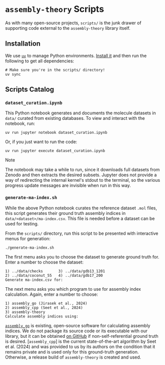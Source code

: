 # `assembly-theory` Scripts

As with many open-source projects, `scripts/` is the junk drawer of supporting code external to the `assembly-theory` library itself.


## Installation

We use [`uv`](https://docs.astral.sh/uv/) to manage Python environments. [Install it](https://docs.astral.sh/uv/getting-started/installation/) and then run the following to get all dependencies:

```shell
# Make sure you're in the scripts/ directory!
uv sync
```


## Scripts Catalog

### `dataset_curation.ipynb`

This Python notebook generates and documents the molecule datasets in `data/` curated from existing databases.
To view and interact with the notebook, run:

```shell
uv run jupyter notebook dataset_curation.ipynb
```

Or, if you just want to run the code:

```shell
uv run jupyter execute dataset_curation.ipynb
```

> [!NOTE]
> The notebook may take a while to run, since it downloads full datasets from Zenodo and then extracts the desired subsets. 
> Jupyter does not provide a way of redirecting the internal kernel's stdout to the terminal, so the various progress update messages are invisible when run in this way.


### `generate-ma-index.sh`

While the above Python notebook curates the reference dataset `.mol` files, this script generates their ground truth assembly indices in `data/<dataset>/ma-index.csv`.
This file is needed before a dataset can be used for testing.

From the `scripts/` directory, run this script to be presented with interactive menus for generation:

```shell
./generate-ma-index.sh
```

The first menu asks you to choose the dataset to generate ground truth for.
Enter a number to choose the dataset:

```shell
1) ../data/checks       3) ../data/gdb13_1201
2) ../data/coconut_55   4) ../data/gdb17_200
Generate ma-index.csv for: 
```

The next menu asks you which program to use for assembly index calculation.
Again, enter a number to choose:

```shell
1) assembly_go (Jirasek et al., 2024)
2) assembly_cpp (Seet et al., 2024)
3) assembly-theory
Calculate assembly indices using: 
```

[`assembly_go`](https://github.com/croningp/assembly_go) is existing, open-source software for calculating assembly indices.
We do not package its source code or its executable with our library, but it can be obtained [on GitHub](https://github.com/croningp/assembly_go) if non-self-referential ground truth is desired.
[`assembly_cpp`] is the current state-of-the-art algorithm by Seet et al. (2024) and was provided to us by its authors on the condition that it remains private and is used only for this ground-truth generation.
Otherwise, a release build of `assembly-theory` is created and used.
